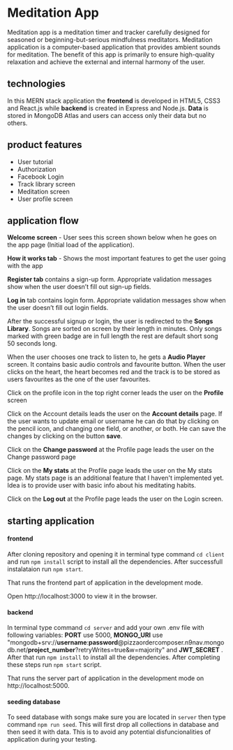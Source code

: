 # Meditation App
 Meditation app is a meditation timer and tracker carefully designed for seasoned or beginning-but-serious mindfulness meditators. Meditation application is a computer-based application that provides ambient sounds for meditation. The benefit of this app is primarily to ensure high-quality relaxation and achieve the external and internal harmony of the user.

## technologies
In this MERN stack application the **frontend** is developed in HTML5, CSS3 and React.js while **backend** is created in Express and Node.js. 
**Data** is stored in MongoDB Atlas and users can access only their data but no others.

## product features
- User tutorial
- Authorization
- Facebook Login
- Track library screen
- Meditation screen
- User profile screen

## application flow

**Welcome screen** - User sees this screen shown below when he goes on the app page (Initial load of the application).

**How it works tab** - Shows the most important features to get the user going with the app

**Register tab** contains a sign-up form. Appropriate validation messages show when the user doesn’t fill out sign-up fields.

**Log in** tab contains login form. Appropriate validation messages show when the user doesn’t fill out login fields.

After the successful signup or login, the user is redirected to the **Songs Library**. Songs are sorted on screen by their length in minutes. Only songs marked with green badge are in full length the rest are default short song 50 seconds long. 

When the user chooses one track to listen to, he gets a **Audio Player** screen. It contains basic audio controls and favourite button. When the user clicks on the heart, the heart becomes red and the track is to be stored as users favourites as the one of the user favourites.

Click on the profile icon in the top right corner leads the user on the **Profile** screen

Click on the Account details leads the user on the **Account details** page. If the user wants to update email or username he can do that by clicking on the pencil icon, and changing one field, or another, or both. He can save the changes by clicking on the button **save**.

Click on the **Change password** at the Profile page leads the user on the Change password page

Click on the **My stats** at the Profile page leads the user on the My stats page. My stats page is an additional feature that I haven't implemented yet. Idea is to provide user with basic info about his meditating habits.

Click on the **Log out** at the Profile page leads the user on the Login screen.

## starting application

#### frontend

After cloning repository and opening it in terminal type command `cd client` and run `npm install` script to install all the dependencies. After successfull instalataion run `npm start`. 

That runs the frontend part of application in the development mode.

Open http://localhost:3000 to view it in the browser.

#### backend

In terminal type command `cd server` and add your own .env file with following variables: **PORT** use 5000,  **MONGO_URI** use "mongodb+srv://**username**:**password**@pizzaordercomposer.n9nav.mongodb.net/**project_number**?retryWrites=true&w=majority" and **JWT_SECRET** . After that run `npm install` to install all the dependencies. After completing these steps run `npm start` script. 

That runs the server part of application in the development mode on http://localhost:5000.


#### seeding database

To seed database with songs make sure you are located in `server` then type command `npm run seed`. This will first drop all collections in database and then seed it with data. This is to avoid any potential disfuncionalities of application during your testing. 

